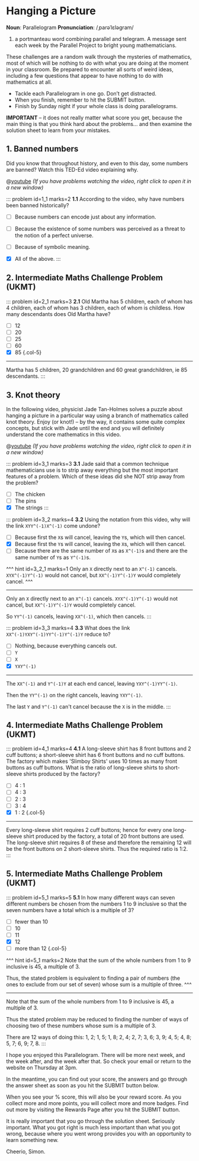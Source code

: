 # Hanging a Picture

<div class="dictionary">

__Noun__: Parallelogram
__Pronunciation__: /ˌparəˈlɛləɡram/

1. a portmanteau word combining parallel and telegram. A message sent each
week by the Parallel Project to bright young mathematicians.

</div>

These challenges are a random walk through the mysteries of mathematics, most of which will be nothing to do with what you are doing at the moment in your classroom. Be prepared to encounter all sorts of weird ideas, including a few questions that appear to have nothing to do with mathematics at all.

* Tackle each Parallelogram in one go. Don’t get distracted.
* When you finish, remember to hit the SUBMIT button.
*	Finish by Sunday night if your whole class is doing parallelograms.

__IMPORTANT__ – it does not really matter what score you get, because the main thing is that you think hard about the problems... and then examine the solution sheet to learn from your mistakes.


## 1.	Banned numbers

Did you know that throughout history, and even to this day, some numbers are banned? Watch this TED-Ed video explaining why.

@[youtube](VmWVXOIQblM?end=266&rel=0) _(If you have problems watching the video, right click to open it in a new window)_

::: problem id=1_1 marks=2
__1.1__ According to the video, why have numbers been banned historically?

* [ ] Because numbers can encode just about any information.
* [ ] Because the existence of some numbers was perceived as a threat to the notion of a perfect universe.
* [ ] Because of symbolic meaning.
* [x] All of the above.
:::


## 2.	Intermediate Maths Challenge Problem (UKMT)
<!--- (2001) Q4 --->

::: problem id=2_1 marks=3
__2.1__ Old Martha has 5 children, each of whom has 4 children, each of whom has 3 children, each of whom is childless. How many descendants does Old Martha have?

* [ ] 12
* [ ] 20
* [ ] 25
* [ ] 60
* [x] 85
{.col-5}

---

Martha has 5 children, 20 grandchildren and 60 great grandchildren, ie 85 descendants.
:::


## 3.	Knot theory

In the following video, physicist Jade Tan-Holmes solves a puzzle about hanging a picture in a particular way using a branch of mathematics called knot theory. Enjoy (or knot!) – by the way, it contains some quite complex concepts, but stick with Jade until the end and you will definitely understand the core mathematics in this video.

@[youtube](-eVd2Ugk9BU?start=12&rel=0) _(If you have problems watching the video, right click to open it in a new window)_

::: problem id=3_1 marks=3
__3.1__ Jade said that a common technique mathematicians use is to strip away everything but the most important features of a problem. Which of these ideas did she NOT strip away from the problem?

* [ ] The chicken
* [ ] The pins
* [x] The strings
:::

::: problem id=3_2 marks=4
__3.2__ Using the notation from this video, why will the link `XYY^(-1)X^(-1)` come undone?

* [ ] Because first the `X`s will cancel, leaving the `Y`s, which will then cancel.
* [x] Because first the `Y`s will cancel, leaving the `X`s, which will then cancel.
* [ ] Because there are the same number of `X`s as `X^(-1)`s and there are the same number of `Y`s as `Y^(-1)`s.

^^^ hint id=3_2_1 marks=1
Only an `X` directly next to an `X^(-1)` cancels. `XYX^(-1)Y^(-1)` would not cancel, but `XX^(-1)Y^(-1)Y` would completely cancel.
^^^

---

Only an `X` directly next to an `X^(-1)` cancels. `XYX^(-1)Y^(-1)` would not cancel, but `XX^(-1)Y^(-1)Y` would completely cancel.  

So `YY^(-1)` cancels, leaving `XX^(-1)`, which then cancels.
:::

::: problem id=3_3 marks=4
__3.3__ What does the link `XX^(-1)YXY^(-1)YY^(-1)Y^(-1)Y` reduce to?

* [ ] Nothing, because everything cancels out.
* [ ] `Y`
* [ ] `X`
* [x] `YXY^(-1)`

---

The `XX^(-1)` and `Y^(-1)Y` at each end cancel, leaving `YXY^(-1)YY^(-1)`.  

Then the `YY^(-1)` on the right cancels, leaving `YXY^(-1)`.  

The last `Y` and `Y^(-1)` can't cancel because the `X` is in the middle. 
:::


## 4.	Intermediate Maths Challenge Problem (UKMT)
<!--- (2001) Q12 --->

::: problem id=4_1 marks=4
__4.1__ A long-sleeve shirt has 8 front buttons and 2 cuff buttons; a short-sleeve shirt has 6 front buttons and no cuff buttons. The factory which makes 'Slimboy Shirts' uses 10 times as many front buttons as cuff buttons. What is the ratio of long-sleeve shirts to short-sleeve shirts produced by the factory?

* [ ] 4 : 1
* [ ] 4 : 3
* [ ] 2 : 3
* [ ] 3 : 4
* [x] 1 : 2
{.col-5}

---

Every long-sleeve shirt requires 2 cuff buttons; hence for every one long-sleeve shirt produced by the factory, a total of 20 front buttons are used. The long-sleeve shirt requires 8 of these and therefore the remaining 12 will be the front buttons on 2 short-sleeve shirts. Thus the required ratio is 1:2.
:::


## 5.	Intermediate Maths Challenge Problem (UKMT)
<!--- (2001) Q20 --->

::: problem id=5_1 marks=5
__5.1__ In how many different ways can seven different numbers be chosen from the numbers 1 to 9 inclusive so that the seven numbers have a total which is a multiple of 3?

* [ ] fewer than 10
* [ ] 10
* [ ] 11
* [x] 12
* [ ] more than 12
{.col-5}

^^^ hint id=5_1 marks=2
Note that the sum of the whole numbers from 1 to 9 inclusive is 45, a multiple of 3.  

Thus, the stated problem is equivalent to finding a pair of numbers (the ones to exclude from our set of seven) whose sum is a multiple of three.
^^^

---

Note that the sum of the whole numbers from 1 to 9 inclusive is 45, a multiple of 3.  

Thus the stated problem may be reduced to finding the number of ways of choosing two of these numbers whose sum is a multiple of 3.  

There are 12 ways of doing this: 1, 2; 1, 5; 1, 8; 2, 4; 2, 7; 3, 6; 3, 9; 4, 5; 4, 8; 5, 7; 6, 9; 7, 8.
:::


I hope you enjoyed this Parallelogram. There will be more next week, and the week after, and the week after that. So check your email or return to the website on Thursday at 3pm.

In the meantime, you can find out your score, the answers and go through the answer sheet as soon as you hit the SUBMIT button below.

When you see your % score, this will also be your reward score. As you collect more and more points, you will collect more and more badges. Find out more by visiting the Rewards Page after you hit the SUBMIT button.

It is really important that you go through the solution sheet. Seriously important. What you got right is much less important than what you got wrong, because where you went wrong provides you with an opportunity to learn something new.

Cheerio,
Simon.
